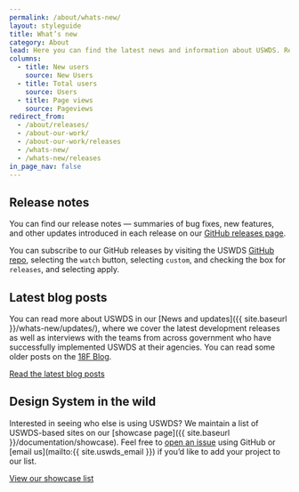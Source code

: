 ```yaml
---
permalink: /about/whats-new/
layout: styleguide
title: What’s new
category: About
lead: Here you can find the latest news and information about USWDS. Read our latest release notes, learn about our impact in the government, and learn how we conduct user research to continuously improve our product and process.
columns:
  - title: New users
    source: New Users
  - title: Total users
    source: Users
  - title: Page views
    source: Pageviews
redirect_from:
  - /about/releases/
  - /about-our-work/
  - /about-our-work/releases
  - /whats-new/
  - /whats-new/releases
in_page_nav: false
---
```


## Release notes

You can find our release notes — summaries of bug fixes, new features, and other updates introduced in each release on our <a href="https://github.com/uswds/uswds/releases">GitHub releases page</a>.

You can subscribe to our GitHub releases by visiting the USWDS <a href="https://github.com/uswds/uswds/">GitHub repo</a>, selecting the `watch` button, selecting `custom`, and checking the box for `releases`, and selecting apply.

## Latest blog posts

You can read more about USWDS in our [News and updates]({{ site.baseurl }}/whats-new/updates/), where we cover the
latest development releases as well as interviews with the teams from across
government who have successfully implemented USWDS at their agencies.
You can read some older posts on the [18F Blog](https://18f.gsa.gov/tags/web-design-system/).

<a href="{{ site.baseurl }}/whats-new/updates/" class="usa-button site-button">Read the latest blog posts</a>

## Design System in the wild

Interested in seeing who else is using USWDS? We
maintain a list of USWDS-based sites on our [showcase page]({{ site.baseurl }}/documentation/showcase). Feel free to
[open an issue](https://github.com/uswds/uswds-site/issues/new/choose) using GitHub
or [email us](mailto:{{ site.uswds_email }}) if you’d like to add your
project to our list.

<a href="{{ site.baseurl }}/documentation/showcase" class="usa-button site-button">View our showcase list</a>
